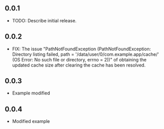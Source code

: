 ## 0.0.1

* TODO: Describe initial release.

## 0.0.2

* FIX: The issue "PathNotFoundException (PathNotFoundException: Directory listing failed, path = '/data/user/0/com.example.app/cache/' (OS Error: No such file or directory, errno = 2))" of obtaining the updated cache size after clearing the cache has been resolved.

## 0.0.3 
* Example modified

## 0.0.4
* Modified example